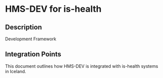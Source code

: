 # HMS-DEV for is-health

## Description

Development Framework

## Integration Points

This document outlines how HMS-DEV is integrated with is-health systems in Iceland.
